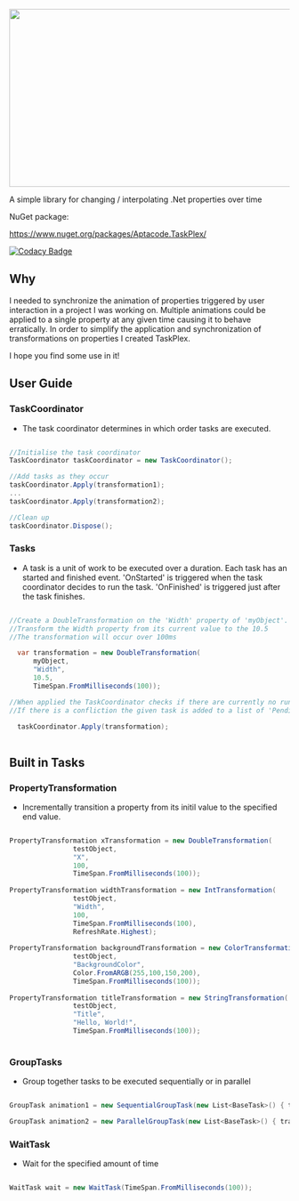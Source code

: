 
<p align="center">
  <img width="640" height="320" src="https://raw.githubusercontent.com/Timmoth/Aptacode.TaskPlex/master/Resources/Images/TaskPlexBanner.png">
</p>

A simple library for changing / interpolating .Net properties over time

NuGet package:

https://www.nuget.org/packages/Aptacode.TaskPlex/

[![Codacy Badge](https://api.codacy.com/project/badge/Grade/d25f0cea83384aacada81fa9790679c8)](https://www.codacy.com/manual/Timmoth/AptacodeTaskPlex?utm_source=github.com&amp;utm_medium=referral&amp;utm_content=Timmoth/AptacodeTaskPlex&amp;utm_campaign=Badge_Grade)

## Why
I needed to synchronize the animation of properties triggered by user interaction in a project I was working on. Multiple animations could be applied to a single property at any given time causing it to behave erratically. 
In order to simplify the application and synchronization of transformations on properties I created TaskPlex.

I hope you find some use in it!

## User Guide

### TaskCoordinator


-  The task coordinator determines in which order tasks are executed.

```csharp

//Initialise the task coordinator
TaskCoordinator taskCoordinator = new TaskCoordinator();

//Add tasks as they occur
taskCoordinator.Apply(transformation1);
...
taskCoordinator.Apply(transformation2);

//Clean up
taskCoordinator.Dispose();

```

### Tasks


-  A task is a unit of work to be executed over a duration.
Each task has an started and finished event.
'OnStarted' is triggered when the task coordinator decides to run the task.
'OnFinished' is triggered just after the task finishes.

```csharp

//Create a DoubleTransformation on the 'Width' property of 'myObject'.
//Transform the Width property from its current value to the 10.5
//The transformation will occur over 100ms

  var transformation = new DoubleTransformation(
      myObject,
      "Width",
      10.5,
      TimeSpan.FromMilliseconds(100));

//When applied the TaskCoordinator checks if there are currently no running tasks which conflict with the given task
//If there is a confliction the given task is added to a list of 'Pending tasks' and executed when there are no coflicts

  taskCoordinator.Apply(transformation);
  
 ```

## Built in Tasks

### PropertyTransformation


-  Incrementally transition a property from its initil value to the specified end value.

```csharp

PropertyTransformation xTransformation = new DoubleTransformation(
                testObject,
                "X",
                100,
                TimeSpan.FromMilliseconds(100));
                                
PropertyTransformation widthTransformation = new IntTransformation(
                testObject,
                "Width",
                100,
                TimeSpan.FromMilliseconds(100),
                RefreshRate.Highest);
                
PropertyTransformation backgroundTransformation = new ColorTransformation(
                testObject,
                "BackgroundColor",
                Color.FromARGB(255,100,150,200),
                TimeSpan.FromMilliseconds(100));
                
PropertyTransformation titleTransformation = new StringTransformation(
                testObject,
                "Title",
                "Hello, World!",
                TimeSpan.FromMilliseconds(100));
                
```

### GroupTasks


-  Group together tasks to be executed sequentially or in parallel

```csharp

GroupTask animation1 = new SequentialGroupTask(new List<BaseTask>() { transformation1 , wait1, transformation3 });

GroupTask animation2 = new ParallelGroupTask(new List<BaseTask>() { transformation4, transformation5});

```

### WaitTask


-  Wait for the specified amount of time

```csharp

WaitTask wait = new WaitTask(TimeSpan.FromMilliseconds(100));

```
